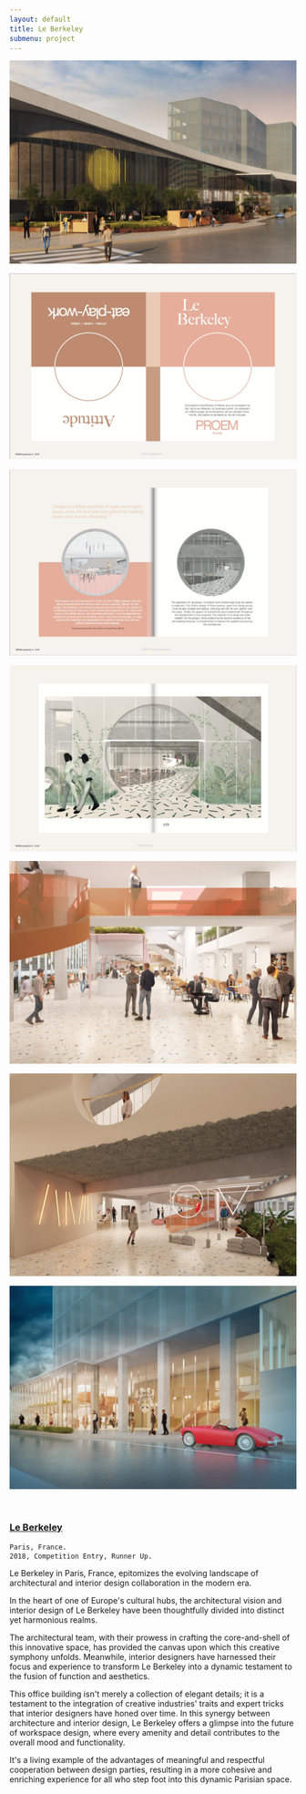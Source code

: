 ```yaml
---
layout: default
title: Le Berkeley
submenu: project
---
```


![Le Berkeley](/works/06_le-berkeley/01-min.jpg)

![Le Berkeley](/works/06_le-berkeley/02-min.jpg)

![Le Berkeley](/works/06_le-berkeley/03-min.jpg)

![Le Berkeley](/works/06_le-berkeley/04-min.jpg)

![Le Berkeley](/works/06_le-berkeley/05-min.jpg)

![Le Berkeley](/works/06_le-berkeley/06-min.jpg)

![Le Berkeley](/works/06_le-berkeley/07-min.jpg)

<br id="scr-to-here" />

### [Le Berkeley](#navigation-content)

	Paris, France.
	2018, Competition Entry, Runner Up. 

Le Berkeley in Paris, France, epitomizes the evolving landscape of architectural and interior design collaboration in the modern era.

In the heart of one of Europe's cultural hubs, the architectural vision and interior design of Le Berkeley have been thoughtfully divided into distinct yet harmonious realms.

The architectural team, with their prowess in crafting the core-and-shell of this innovative space, has provided the canvas upon which this creative symphony unfolds. Meanwhile, interior designers have harnessed their focus and experience to transform Le Berkeley into a dynamic testament to the fusion of function and aesthetics.

This office building isn't merely a collection of elegant details; it is a testament to the integration of creative industries' traits and expert tricks that interior designers have honed over time. In this synergy between architecture and interior design, Le Berkeley offers a glimpse into the future of workspace design, where every amenity and detail contributes to the overall mood and functionality.

It's a living example of the advantages of meaningful and respectful cooperation between design parties, resulting in a more cohesive and enriching experience for all who step foot into this dynamic Parisian space.